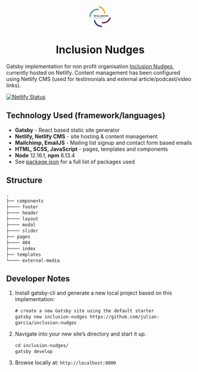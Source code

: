 <p align="center">
  <a href="https://inclusion-nudges.org">
    <img alt="Gatsby" src="src/images/logo-small.jpg" width="60" />
  </a>
</p>
<h1 align="center">
  Inclusion Nudges
</h1>

Gatsby implementation for non profit organisation [Inclusion Nudges](https://inclusion-nudges.org), currently hosted on Netlify. Content management has been configured using Netlify CMS (used for testimonials and external article/podcast/video links).

[![Netlify Status](https://api.netlify.com/api/v1/badges/e7d6731f-169b-4c36-a55a-03573ae63739/deploy-status)](https://app.netlify.com/sites/inclusion-nudges/deploys)

## Technology Used (framework/languages)
- **Gatsby** - React based static site generator
- **Netlify, Netlify CMS** - site hosting & content management
- **Mailchimp, EmailJS** - Mailing list signup and contact form based emails
- **HTML, SCSS, JavaScript** - pages, templates and components
- **Node** 12.16.1, **npm** 6.13.4
- See [package.json](package.json) for a full list of packages used

## Structure
    .
    ├── components
    ├──── footer
    ├──── header
    ├──── layout
    ├──── modal
    ├──── slider
    ├── pages
    ├──── 404
    ├──── index
    ├── templates
    └──── external-media


## Developer Notes

1.  Install gatsby-cli and generate a new local project based on this implementation:

    ```shell
    # create a new Gatsby site using the default starter
    gatsby new inclusion-nudges https://github.com/julian-garcia/inclusion-nudges
    ```

2.  Navigate into your new site’s directory and start it up.

    ```shell
    cd inclusion-nudges/
    gatsby develop
    ```

3.  Browse locally at: `http://localhost:8000`

